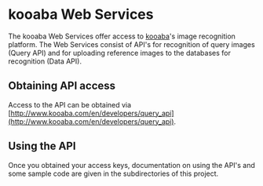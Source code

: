 # kooaba Web Services

The kooaba Web Services offer access to [kooaba](http://www.kooaba.com)'s image recognition platform. The Web Services consist of API's for recognition of query images (Query API) and for uploading reference images to the databases for recognition (Data API).

## Obtaining API access

Access to the API can be obtained via [http://www.kooaba.com/en/developers/query_api](http://www.kooaba.com/en/developers/query_api).


## Using the API

Once you obtained your access keys, documentation on using the API's and some sample code are given in the subdirectories of this project.

